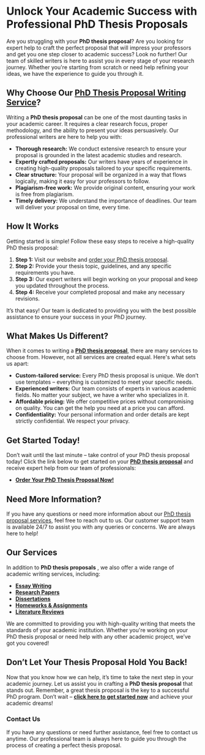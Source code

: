 # Unlock Your Academic Success with Professional PhD Thesis Proposals

Are you struggling with your **PhD thesis proposal**? Are you looking for expert help to craft the perfect proposal that will impress your professors and get you one step closer to academic success? Look no further! Our team of skilled writers is here to assist you in every stage of your research journey. Whether you're starting from scratch or need help refining your ideas, we have the experience to guide you through it.

## Why Choose Our [PhD Thesis Proposal Writing Service](https://tinyurl.com/topessay?keyword=phd+thesis+proposals)?

Writing a **PhD thesis proposal** can be one of the most daunting tasks in your academic career. It requires a clear research focus, proper methodology, and the ability to present your ideas persuasively. Our professional writers are here to help you with:

- **Thorough research:** We conduct extensive research to ensure your proposal is grounded in the latest academic studies and research.
- **Expertly crafted proposals:** Our writers have years of experience in creating high-quality proposals tailored to your specific requirements.
- **Clear structure:** Your proposal will be organized in a way that flows logically, making it easy for your professors to follow.
- **Plagiarism-free work:** We provide original content, ensuring your work is free from plagiarism.
- **Timely delivery:** We understand the importance of deadlines. Our team will deliver your proposal on time, every time.

## How It Works

Getting started is simple! Follow these easy steps to receive a high-quality PhD thesis proposal:

1. **Step 1:** Visit our website and [order your PhD thesis proposal](https://tinyurl.com/topessay?keyword=phd+thesis+proposals).
2. **Step 2:** Provide your thesis topic, guidelines, and any specific requirements you have.
3. **Step 3:** Our expert writers will begin working on your proposal and keep you updated throughout the process.
4. **Step 4:** Receive your completed proposal and make any necessary revisions.

It’s that easy! Our team is dedicated to providing you with the best possible assistance to ensure your success in your PhD journey.

## What Makes Us Different?

When it comes to writing a [**PhD thesis proposal**](https://tinyurl.com/topessay?keyword=phd+thesis+proposals), there are many services to choose from. However, not all services are created equal. Here's what sets us apart:

- **Custom-tailored service:** Every PhD thesis proposal is unique. We don’t use templates – everything is customized to meet your specific needs.
- **Experienced writers:** Our team consists of experts in various academic fields. No matter your subject, we have a writer who specializes in it.
- **Affordable pricing:** We offer competitive prices without compromising on quality. You can get the help you need at a price you can afford.
- **Confidentiality:** Your personal information and order details are kept strictly confidential. We respect your privacy.

## Get Started Today!

Don’t wait until the last minute – take control of your PhD thesis proposal today! Click the link below to get started on your [**PhD thesis proposal**](https://tinyurl.com/topessay?keyword=phd+thesis+proposals) and receive expert help from our team of professionals:

- [**Order Your PhD Thesis Proposal Now!**](https://tinyurl.com/topessay?keyword=phd+thesis+proposals)

## Need More Information?

If you have any questions or need more information about our [PhD thesis proposal services](https://tinyurl.com/topessay?keyword=phd+thesis+proposals), feel free to reach out to us. Our customer support team is available 24/7 to assist you with any queries or concerns. We are always here to help!

## Our Services

In addition to **PhD thesis proposals** , we also offer a wide range of academic writing services, including:

- [**Essay Writing**](https://tinyurl.com/topessay?keyword=phd+thesis+proposals)
- [**Research Papers**](https://tinyurl.com/topessay?keyword=phd+thesis+proposals)
- [**Dissertations**](https://tinyurl.com/topessay?keyword=phd+thesis+proposals)
- [**Homeworks & Assignments**](https://tinyurl.com/topessay?keyword=phd+thesis+proposals)
- [**Literature Reviews**](https://tinyurl.com/topessay?keyword=phd+thesis+proposals)

We are committed to providing you with high-quality writing that meets the standards of your academic institution. Whether you're working on your PhD thesis proposal or need help with any other academic project, we’ve got you covered!

## Don’t Let Your Thesis Proposal Hold You Back!

Now that you know how we can help, it’s time to take the next step in your academic journey. Let us assist you in crafting a **PhD thesis proposal** that stands out. Remember, a great thesis proposal is the key to a successful PhD program. Don’t wait – [**click here to get started now**](https://tinyurl.com/topessay?keyword=phd+thesis+proposals) and achieve your academic dreams!

### Contact Us

If you have any questions or need further assistance, feel free to contact us anytime. Our professional team is always here to guide you through the process of creating a perfect thesis proposal.
